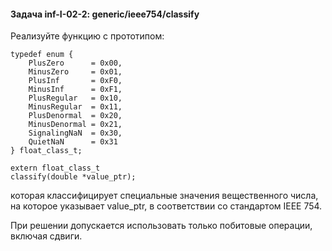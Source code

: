#### Задача inf-I-02-2: generic/ieee754/classify
Реализуйте функцию с прототипом:

```
typedef enum {
    PlusZero      = 0x00,
    MinusZero     = 0x01,
    PlusInf       = 0xF0,
    MinusInf      = 0xF1,
    PlusRegular   = 0x10,
    MinusRegular  = 0x11,
    PlusDenormal  = 0x20,
    MinusDenormal = 0x21,
    SignalingNaN  = 0x30,
    QuietNaN      = 0x31
} float_class_t;

extern float_class_t
classify(double *value_ptr);
```
      
которая классифицирует специальные значения вещественного числа, на которое указывает value_ptr, в соответствии со стандартом IEEE 754.

При решении допускается использовать только побитовые операции, включая сдвиги.


